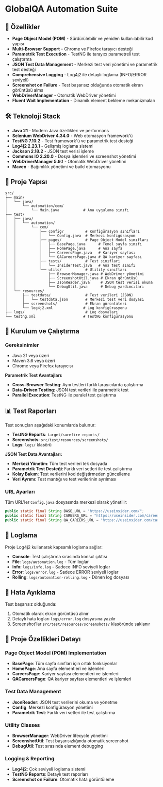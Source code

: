 # GlobalQA Automation Suite

## 🚀 Özellikler

- **Page Object Model (POM)** - Sürdürülebilir ve yeniden kullanılabilir kod yapısı
- **Multi-Browser Support** - Chrome ve Firefox tarayıcı desteği
- **Parametrik Test Execution** - TestNG ile tarayıcı parametreli test çalıştırma
- **JSON Test Data Management** - Merkezi test veri yönetimi ve parametrik test desteği
- **Comprehensive Logging** - Log4j2 ile detaylı loglama (INFO/ERROR seviyeli)
- **Screenshot on Failure** - Test başarısız olduğunda otomatik ekran görüntüsü alma
- **WebDriverManager** - Otomatik WebDriver yönetimi
- **Fluent Wait Implementation** - Dinamik element bekleme mekanizmaları

## 🛠️ Teknoloji Stack

- **Java 21** - Modern Java özellikleri ve performans
- **Selenium WebDriver 4.34.0** - Web otomasyon framework'ü
- **TestNG 7.10.2** - Test framework'ü ve parametrik test desteği
- **Log4j2 2.23.1** - Gelişmiş loglama sistemi
- **Jackson 2.18.2** - JSON test verisi işleme
- **Commons IO 2.20.0** - Dosya işlemleri ve screenshot yönetimi
- **WebDriverManager 5.9.1** - Otomatik WebDriver yönetimi
- **Maven** - Bağımlılık yönetimi ve build otomasyonu

## 📁 Proje Yapısı

```
src/
├── main/
│   └── java/
│       └── automation/com/
│           └── Main.java           # Ana uygulama sınıfı
├── test/
│   ├── java/
│   │   └── automation/
│   │       └── com/
│   │           ├── config/          # Konfigürasyon sınıfları
│   │           │   └── Config.java  # Merkezi konfigürasyon
│   │           ├── pages/           # Page Object Model sınıfları
│   │           │   ├── BasePage.java      # Temel sayfa sınıfı
│   │           │   ├── HomePage.java      # Ana sayfa
│   │           │   ├── CareersPage.java   # Kariyer sayfası
│   │           │   └── QACareersPage.java # QA kariyer sayfası
│   │           ├── tests/           # Test sınıfları
│   │           │   └── InsiderTest.java   # Ana test sınıfı
│   │           └── utils/           # Utility sınıfları
│   │               ├── BrowserManager.java # WebDriver yönetimi
│   │               ├── ScreenshotUtil.java # Ekran görüntüsü
│   │               ├── JsonReader.java     # JSON test verisi okuma
│   │               └── DebugUtil.java      # Debug yardımcıları
│   └── resources/
│       ├── testdata/                # Test verileri (JSON)
│       │   └── testdata.json        # Merkezi test veri dosyası
│       ├── screenshots/             # Ekran görüntüleri
│       └── log4j2.xml              # Log konfigürasyonu
├── logs/                            # Log dosyaları
└── testng.xml                      # TestNG konfigürasyonu
```

## 🚀 Kurulum ve Çalıştırma

### Gereksinimler
- Java 21 veya üzeri
- Maven 3.6 veya üzeri
- Chrome veya Firefox tarayıcısı

**Parametrik Test Avantajları:**
- **Cross-Browser Testing**: Aynı testleri farklı tarayıcılarda çalıştırma
- **Data-Driven Testing**: JSON test verileri ile parametrik test
- **Parallel Execution**: TestNG ile paralel test çalıştırma

## 📊 Test Raporları

Test sonuçları aşağıdaki konumlarda bulunur:
- **TestNG Reports**: `target/surefire-reports/`
- **Screenshots**: `src/test/resources/screenshots/`
- **Logs**: `logs/` klasörü

**JSON Test Data Avantajları:**
- **Merkezi Yönetim**: Tüm test verileri tek dosyada
- **Parametrik Test Desteği**: Farklı veri setleri ile test çalıştırma
- **Kolay Bakım**: Test verilerini kod değiştirmeden güncelleme
- **Veri Ayrımı**: Test mantığı ve test verilerinin ayrılması

### URL Ayarları
Tüm URL'ler `Config.java` dosyasında merkezi olarak yönetilir:
```java
public static final String BASE_URL = "https://useinsider.com/";
public static final String CAREERS_URL = "https://useinsider.com/careers/";
public static final String QA_CAREERS_URL = "https://useinsider.com/careers/quality-assurance/";
```

## 📝 Loglama

Proje Log4j2 kullanarak kapsamlı loglama sağlar:
- **Console**: Test çalıştırma sırasında konsol çıktısı
- **File**: `logs/automation.log` - Tüm loglar
- **Info**: `logs/info.log` - Sadece INFO seviyeli loglar
- **Error**: `logs/error.log` - Sadece ERROR seviyeli loglar
- **Rolling**: `logs/automation-rolling.log` - Dönen log dosyası

## 🐛 Hata Ayıklama

Test başarısız olduğunda:
1. Otomatik olarak ekran görüntüsü alınır
2. Detaylı hata logları `logs/error.log` dosyasına yazılır
3. Screenshot'lar `src/test/resources/screenshots/` klasöründe saklanır

## 🔧 Proje Özellikleri Detayı

### Page Object Model (POM) Implementation
- **BasePage**: Tüm sayfa sınıfları için ortak fonksiyonlar
- **HomePage**: Ana sayfa elementleri ve işlemleri
- **CareersPage**: Kariyer sayfası elementleri ve işlemleri  
- **QACareersPage**: QA kariyer sayfası elementleri ve işlemleri

### Test Data Management
- **JsonReader**: JSON test verilerini okuma ve yönetme
- **Config**: Merkezi konfigürasyon yönetimi
- **Parametrik Test**: Farklı veri setleri ile test çalıştırma

### Utility Classes
- **BrowserManager**: WebDriver lifecycle yönetimi
- **ScreenshotUtil**: Test başarısızlığında otomatik screenshot
- **DebugUtil**: Test sırasında element debugging

### Logging & Reporting
- **Log4j2**: Çok seviyeli loglama sistemi
- **TestNG Reports**: Detaylı test raporları
- **Screenshot on Failure**: Otomatik hata görüntüleme